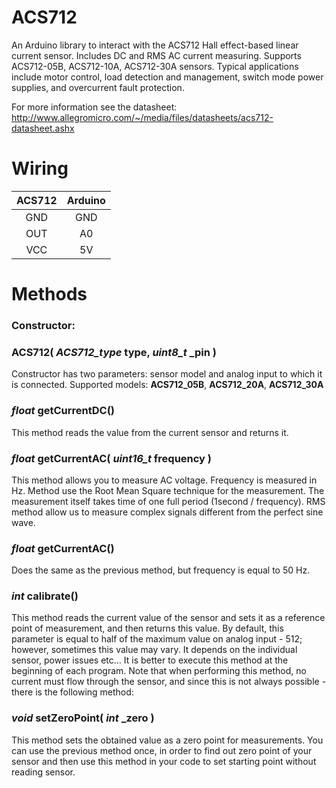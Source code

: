 ACS712
======
An Arduino library to interact with the ACS712 Hall effect-based linear current sensor. Includes DC and RMS AC current measuring. Supports ACS712-05B, ACS712-10A, ACS712-30A sensors. Typical applications include motor control, load detection and management, switch mode power supplies, and overcurrent fault protection.

For more information see the datasheet: http://www.allegromicro.com/~/media/files/datasheets/acs712-datasheet.ashx

Wiring
======
| ACS712 | Arduino |
|:------:|:-------:|
| GND    | GND     |
| OUT    | A0      |
| VCC    | 5V      |

Methods
=======
### Constructor:
### **ACS712(** *ACS712_type* type, *uint8_t* _pin **)**
Constructor has two parameters: sensor model and analog input to which it is connected. Supported models: **ACS712_05B**, **ACS712_20A**, **ACS712_30A**

### *float* **getCurrentDC()**
This method reads the value from the current sensor and returns it.

### *float* **getCurrentAC(** *uint16_t* frequency **)**
This method allows you to measure AC voltage. Frequency is measured in Hz. Method use the Root Mean Square technique for the measurement. The measurement itself takes time of one full period (1second / frequency). RMS method allow us to measure complex signals different from the perfect sine wave.

### *float* **getCurrentAC()**
Does the same as the previous method, but frequency is equal to 50 Hz.

### *int* **calibrate()**
This method reads the current value of the sensor and sets it as a reference point of measurement, and then returns this value. By default, this parameter is equal to half of the maximum value on analog input - 512; however, sometimes this value may vary. It depends on the individual sensor, power issues etc… It is better to execute this method at the beginning of each program. Note that when performing this method, no current must flow through the sensor, and since this is not always possible - there is the following method:

### *void* **setZeroPoint(** *int* _zero **)**
This method sets the obtained value as a zero point for measurements. You can use the previous method once, in order to find out zero point of your sensor and then use this method in your code to set starting point without reading sensor.

